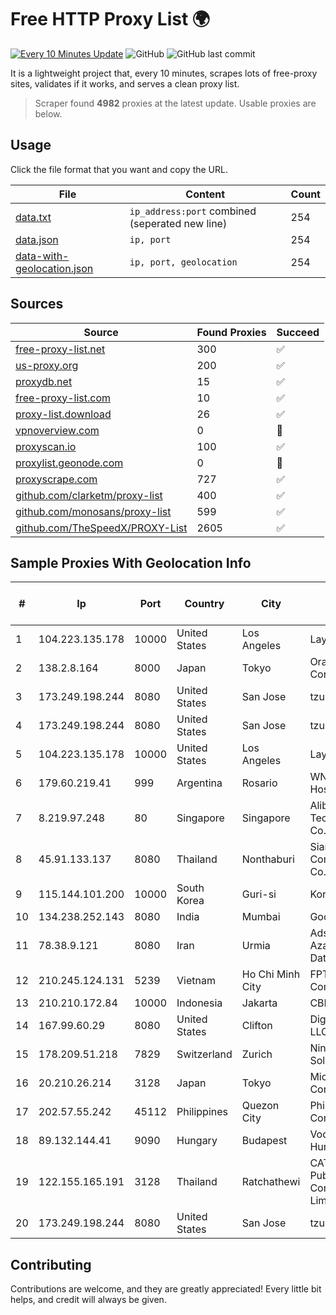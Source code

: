 
# Free HTTP Proxy List 🌍

[![Every 10 Minutes Update](https://github.com/mertguvencli/http-proxy-list/actions/workflows/main.yml/badge.svg?branch=main)](https://github.com/mertguvencli/http-proxy-list/actions/workflows/main.yml)
![GitHub](https://img.shields.io/github/license/mertguvencli/http-proxy-list)
![GitHub last commit](https://img.shields.io/github/last-commit/mertguvencli/http-proxy-list)

It is a lightweight project that, every 10 minutes, scrapes lots of free-proxy sites, validates if it works, and serves a clean proxy list.


> Scraper found **4982** proxies at the latest update. Usable proxies are below.

## Usage

Click the file format that you want and copy the URL.


|File|Content|Count|
|----|-------|-----|
|[data.txt](https://raw.githubusercontent.com/mertguvencli/http-proxy-list/main/proxy-list/data.txt)|`ip_address:port` combined (seperated new line)|254|
|[data.json](https://raw.githubusercontent.com/mertguvencli/http-proxy-list/main/proxy-list/data.json)|`ip, port`|254|
|[data-with-geolocation.json](https://raw.githubusercontent.com/mertguvencli/http-proxy-list/main/proxy-list/data-with-geolocation.json)|`ip, port, geolocation`|254|

## Sources

|Source|Found Proxies|Succeed|
|------|-------------|-------|
|[free-proxy-list.net](https://free-proxy-list.net)|300|✅|
|[us-proxy.org](https://www.us-proxy.org)|200|✅|
|[proxydb.net](http://proxydb.net)|15|✅|
|[free-proxy-list.com](https://free-proxy-list.com/?page=&port=&type%5B%5D=http&type%5B%5D=https&up_time=0&search=Search)|10|✅|
|[proxy-list.download](https://www.proxy-list.download/HTTP)|26|✅|
|[vpnoverview.com](https://vpnoverview.com/privacy/anonymous-browsing/free-proxy-servers)|0|🚫|
|[proxyscan.io](https://www.proxyscan.io)|100|✅|
|[proxylist.geonode.com](https://proxylist.geonode.com/api/proxy-list?limit=300&page=1&sort_by=lastChecked&sort_type=desc&protocols=http,https)|0|🚫|
|[proxyscrape.com](https://api.proxyscrape.com/v2/?request=displayproxies&protocol=http&timeout=10000&country=all&ssl=all&anonymity=all)|727|✅|
|[github.com/clarketm/proxy-list](https://raw.githubusercontent.com/clarketm/proxy-list/master/proxy-list-raw.txt)|400|✅|
|[github.com/monosans/proxy-list](https://raw.githubusercontent.com/monosans/proxy-list/main/proxies/http.txt)|599|✅|
|[github.com/TheSpeedX/PROXY-List](https://raw.githubusercontent.com/TheSpeedX/PROXY-List/master/http.txt)|2605|✅|


## Sample Proxies With Geolocation Info

|#|Ip|Port|Country|City|Internet Service Provider|
|-|--|----|-------|----|-------------------------|
|1|104.223.135.178|10000|United States|Los Angeles|LayerHost|
|2|138.2.8.164|8000|Japan|Tokyo|Oracle Corporation|
|3|173.249.198.244|8080|United States|San Jose|tzulo, inc.|
|4|173.249.198.244|8080|United States|San Jose|tzulo, inc.|
|5|104.223.135.178|10000|United States|Los Angeles|LayerHost|
|6|179.60.219.41|999|Argentina|Rosario|WNet Internet y Hosting|
|7|8.219.97.248|80|Singapore|Singapore|Alibaba (US) Technology Co., Ltd.|
|8|45.91.133.137|8080|Thailand|Nonthaburi|Siamdata Communication Co., ltd.|
|9|115.144.101.200|10000|South Korea|Guri-si|Korea Telecom|
|10|134.238.252.143|8080|India|Mumbai|Google LLC|
|11|78.38.9.121|8080|Iran|Urmia|Adsl Project Azargharbi Data|
|12|210.245.124.131|5239|Vietnam|Ho Chi Minh City|FPT Telecom Company|
|13|210.210.172.84|10000|Indonesia|Jakarta|CBN|
|14|167.99.60.29|8080|United States|Clifton|DigitalOcean, LLC|
|15|178.209.51.218|7829|Switzerland|Zurich|Nine Internet Solutions AG|
|16|20.210.26.214|3128|Japan|Tokyo|Microsoft Corporation|
|17|202.57.55.242|45112|Philippines|Quezon City|PhilCom Corporation|
|18|89.132.144.41|9090|Hungary|Budapest|Vodafone Hungary Ltd.|
|19|122.155.165.191|3128|Thailand|Ratchathewi|CAT Telecom Public Company Limited|
|20|173.249.198.244|8080|United States|San Jose|tzulo, inc.|



## Contributing

Contributions are welcome, and they are greatly appreciated! Every
little bit helps, and credit will always be given.

